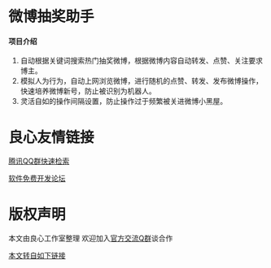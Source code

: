 # 微博抽奖助手

#### 项目介绍

1. 自动根据关键词搜索热门抽奖微博，根据微博内容自动转发、点赞、关注要求博主。
2. 模拟人为行为，自动上网浏览微博，进行随机的点赞、转发、发布微博操作，快速培养微博新号，防止被识别为机器人。
3. 灵活自如的操作间隔设置，防止操作过于频繁被关进微博小黑屋。



 # 良心友情链接

[腾讯QQ群快速检索](http://u.720life.cn/s/8cf73f7c)

[软件免费开发论坛](http://u.720life.cn/s/bbb01dc0)

# 版权声明 

本文由良心工作室整理 欢迎加入[官方交流Q群](https://u.720life.cn/s/f2316816)谈合作

[本文转自如下链接](http://u.720life.cn/g/2e71d0f0a5c601172267ba20d3a43c6ecb8af5707113185de7eda63479bcd8f09f237b66660c7a29deceac56cfb2eb1111dab7bc942b7c08f1e59b817ad9a797)